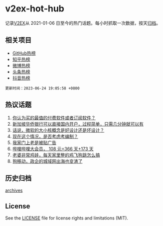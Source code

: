 # v2ex-hot-hub

 记录[V2EX](https://www.v2ex.com/)从 2021-01-06 日至今的热门话题。每小时抓取一次数据，按天[归档](archives)。
 
 ## 相关项目

- [GitHub热榜](https://github.com/lonnyzhang423/github-hot-hub)
- [知乎热榜](https://github.com/lonnyzhang423/zhihu-hot-hub)
- [微博热榜](https://github.com/lonnyzhang423/weibo-hot-hub)
- [头条热榜](https://github.com/lonnyzhang423/toutiao-hot-hub)
- [抖音热榜](https://github.com/lonnyzhang423/douyin-hot-hub)


 `更新时间：2023-06-24 19:05:58 +0800`

## 热议话题

1. [你认为买的最值的付费软件或者订阅软件？](https://www.v2ex.com/t/951081)
1. [新加坡华侨银行可以直接国内开户，过程简单，只需几分钟就可以有](https://www.v2ex.com/t/951126)
1. [话说，微软的大小核概念是好设计还是坏设计？](https://www.v2ex.com/t/951087)
1. [现在这个情况，是否考虑考编制？](https://www.v2ex.com/t/951172)
1. [我家门上老是被贴广告](https://www.v2ex.com/t/951137)
1. [哔哩哔哩大会员， 108 元=366 天+173 天](https://www.v2ex.com/t/951140)
1. [老婆非常鸡娃，每天家里整的鸡飞狗跳怎么搞](https://www.v2ex.com/t/951211)
1. [狗移动，政企的城域网出海也变渣了](https://www.v2ex.com/t/951098)

## 历史归档

[archives](archives)

## License

See the [LICENSE](LICENSE) file for license rights and limitations (MIT).
